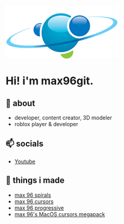    <img src="assets/LOGO_MAGIC_PLANET_2.png" alt="bruh" width="300" height="142" />
  </a>
  
# Hi! i'm max96git.
## 👋 about
- developer, content creator, 3D modeler
- roblox player & developer
## 📫  socials
- [Youtube](https://youtube.com/@max96git)
## 🌱 things i made
- [max 96 spirals](https://github.com/max96git/max-96-spirals)
- [max 96 cursors](https://github.com/max96git/max-96-cursors)
- [max 96 progressive](https://github.com/max96git/max96-progressive)
- [max 96's MacOS cursors megapack](https://github.com/max96git/max96-s-macos-cursors-megapack)


